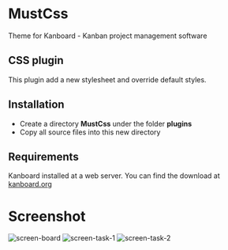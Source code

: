 # MustCss
Theme for Kanboard - Kanban project management software

CSS plugin
------------

This plugin add a new stylesheet and override default styles.

Installation
------------

- Create a directory **MustCss** under the folder **plugins**
- Copy all source files into this new directory

Requirements
------------

Kanboard installed at a web server.
You can find the download at [kanboard.org](https://kanboard.org/)

# Screenshot

![screen-board](https://user-images.githubusercontent.com/11728231/42648193-76979d24-8606-11e8-859d-54d55eebd9b6.jpg)
![screen-task-1](https://user-images.githubusercontent.com/11728231/42648205-806cba5a-8606-11e8-83c6-c641b9289932.jpg)
![screen-task-2](https://user-images.githubusercontent.com/11728231/42648210-83fcd7fe-8606-11e8-80a5-5e1bd0a672f7.jpg)
